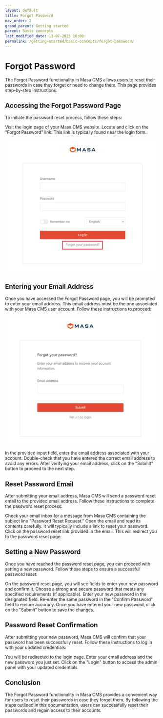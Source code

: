 ```yaml
---
layout: default
title: Forgot Password
nav_order: 2
grand_parent: Getting started
parent: Basic concepts
last_modified_date: 13-07-2023 10:00
permalink: /getting-started/basic-concepts/forgot-password/
---
```


# Forgot Password

The Forgot Password functionality in Masa CMS allows users to reset their passwords in case they forget or need to change them. This page provides step-by-step instructions.

## Accessing the Forgot Password Page
To initiate the password reset process, follow these steps:

Visit the login page of your Masa CMS website.
Locate and click on the "Forgot Password" link. This link is typically found near the login form.

![forgotpasswordlink](/assets/01_getting-started/01_basic-concepts/02_forgot-password/forgot_password_link.png)

## Entering your Email Address
Once you have accessed the Forgot Password page, you will be prompted to enter your email address. This email address must be the one associated with your Masa CMS user account. Follow these instructions to proceed:

![forgotpasswordform](/assets/01_getting-started/01_basic-concepts/02_forgot-password/forgot_password_form.png)

In the provided input field, enter the email address associated with your account.
Double-check that you have entered the correct email address to avoid any errors.
After verifying your email address, click on the "Submit" button to proceed to the next step.

## Reset Password Email
After submitting your email address, Masa CMS will send a password reset email to the provided email address. Follow these instructions to complete the password reset process:

Check your email inbox for a message from Masa CMS containing the subject line "Password Reset Request."
Open the email and read its contents carefully. It will typically include a link to reset your password.
Click on the password reset link provided in the email. This will redirect you to the password reset page.


## Setting a New Password
Once you have reached the password reset page, you can proceed with setting a new password. Follow these steps to ensure a successful password reset:

On the password reset page, you will see fields to enter your new password and confirm it.
Choose a strong and secure password that meets any specified requirements (if applicable).
Enter your new password in the designated field.
Re-enter the same password in the "Confirm Password" field to ensure accuracy.
Once you have entered your new password, click on the "Submit" button to save the changes.

## Password Reset Confirmation
After submitting your new password, Masa CMS will confirm that your password has been successfully reset. Follow these instructions to log in with your updated credentials:

You will be redirected to the login page.
Enter your email address and the new password you just set.
Click on the "Login" button to access the admin panel with your updated credentials.

## Conclusion
The Forgot Password functionality in Masa CMS provides a convenient way for users to reset their passwords in case they forget them. By following the steps outlined in this documentation, users can successfully reset their passwords and regain access to their accounts.